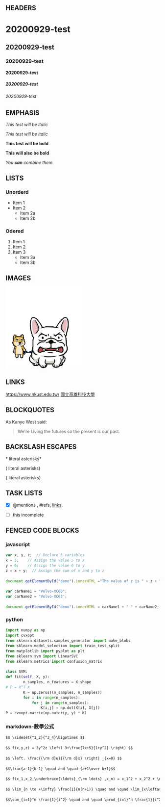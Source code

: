 ## HEADERS

# 20200929-test
## 20200929-test
### 20200929-test
#### 20200929-test
##### 20200929-test
###### 20200929-test

## EMPHASIS

*This test will be italic*

_This test will be italic_

**This test will be bold**

__This will also be bold__

*You **can** combine them*

## LISTS
### Unorderd

* Item 1
* Item 2
  * Item 2a
  * Item 2b

### Odered

1. Item 1
2. Item 2
3. Item 3
    * Item 3a
    * Item 3b
  
## IMAGES
![Cute dog](./wadog.gif "內有惡犬")

## LINKS
https://www.nkust.edu.tw/
[國立高雄科技大學](https://www.nkust.edu.tw/)


## BLOCKQUOTES

As Kanye West said:
> We're Living the futures so
> the present is our past.

## BACKSLASH ESCAPES
\* literal asterisks\*

\( literal asterisks\)

\{ literal asterisks\}

## TASK LISTS

- [x] @mentions , #refs, [links](),

- [ ] this incomplete

## FENCED CODE BLOCKS

### javascript

``` javascript
var x, y, z;  // Declare 3 variables
x = 5;    // Assign the value 5 to x
y = 6;    // Assign the value 6 to y
z = x + y;  // Assign the sum of x and y to z

document.getElementById("demo").innerHTML ="The value of z is " + z + ".";

var carName1 = "Volvo-XC60";
var carName2 = 'Volvo-XC63';

document.getElementById("demo").innerHTML = carName1 + " " + carName2; 

```
### python

``` python
import numpy as np
import cvxopt
from sklearn.datasets.samples_generator import make_blobs
from sklearn.model_selection import train_test_split
from matplotlib import pyplot as plt
from sklearn.svm import LinearSVC
from sklearn.metrics import confusion_matrix

class SVM:
def fit(self, X, y):
        n_samples, n_features = X.shape
# P = X^T X
        K = np.zeros((n_samples, n_samples))
        for i in range(n_samples):
            for j in range(n_samples):
                K[i,j] = np.dot(X[i], X[j])
P = cvxopt.matrix(np.outer(y, y) * K)

```
### markdown-數學公式

``` markdown
$$ \sideset{^1_2}{^3_4}\bigotimes $$

$$ f(x,y,z) = 3y^2z \left( 3+\frac{7x+5}{1+y^2} \right) $$

$$ \left. \frac{{\rm d}u}{{\rm d}x} \right| _{x=0} $$

$$\frac{a-1}{b-1} \quad and \quad {a+1\over b+1}$$

$$ f(x_1,x_2,\underbrace{\ldots}_{\rm ldots} ,x_n) = x_1^2 + x_2^2 + \underbrace{\cdots}_{\rm cdots} + x_n^2 $$

$$ \lim_{n \to +\infty} \frac{1}{n(n+1)} \quad and \quad \lim_{x\leftarrow{sample}} \frac{1}{n(n+1)} $$

$$\sum_{i=1}^n \frac{1}{i^2} \quad and \quad \prod_{i=1}^n \frac{1}{i^2} \quad and \quad \bigcup_{i=1}^{2} R$$

```





